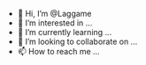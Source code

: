 - 👋 Hi, I’m @Laggame
- 👀 I’m interested in ...
- 🌱 I’m currently learning ...
- 💞️ I’m looking to collaborate on ...
- 📫 How to reach me ...

<!---
Laggame/Laggame is a ✨ special ✨ repository because its `README.md` (this file) appears on your GitHub profile.
You can click the Preview link to take a look at your changes.
--->
